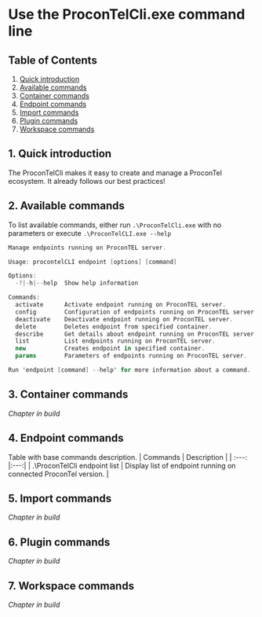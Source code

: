 # Use the ProconTelCli.exe command line

## Table of Contents

1. [Quick introduction](#id-quick-introduction)
2. [Available commands](#id-available-commands)
3. [Container commands](#id-container-commands)
4. [Endpoint commands](#id-endpoint-commands)
5. [Import commands](#id-import-commands)
6. [Plugin commands](#id-plugin-commands)
7. [Workspace commands](#id-workspace-commands)
 
 <div id='id-quick-introduction'/>

## 1. Quick introduction
The ProconTelCli  makes it easy to create and manage a ProconTel ecosystem. It already follows our best practices!

<div id='id-available-commands'/>

## 2. Available commands
To list available commands, either run ```.\ProconTelCli.exe``` with no parameters or execute ```.\ProconTelCLI.exe --help```

```csharp
Manage endpoints running on ProconTEL server.

Usage: procontelCLI endpoint [options] [command]

Options:
  -?|-h|--help  Show help information

Commands:
  activate      Activate endpoint running on ProconTEL server.
  config        Configuration of endpoints running on ProconTEL server.
  deactivate    Deactivate endpoint running on ProconTEL server.
  delete        Deletes endpoint from specified container.
  describe      Get details about endpoint running on ProconTEL server.
  list          List endpoints running on ProconTEL server.
  new           Creates endpoint in specified container.
  params        Parameters of endpoints running on ProconTEL server.

Run 'endpoint [command] --help' for more information about a command.
```

<div id='id-container-commands'/>

## 3. Container commands
*Chapter in build*

<div id='id-endpoint-commands'/>

## 4. Endpoint commands
Table with base commands description.
| Commands | Description  | 
| :---:  |:---:|
| .\ProconTelCli endpoint list | Display list of endpoint running on connected ProconTel version.  |

<div id='id-import-commands'/>

## 5. Import commands
*Chapter in build*

<div id='id-plugin-commands'/>

## 6. Plugin commands
*Chapter in build*

<div id='id-workspace-commands'/>

## 7. Workspace commands
*Chapter in build*
